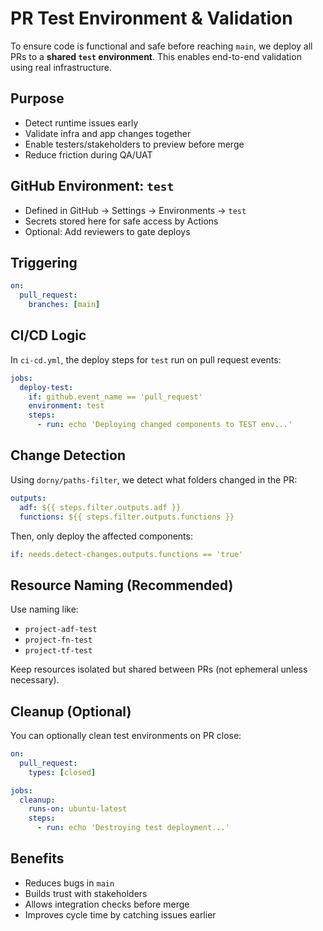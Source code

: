 # PR Test Environment & Validation

To ensure code is functional and safe before reaching `main`, we deploy all PRs to a **shared `test` environment**. This enables end-to-end validation using real infrastructure.

## Purpose

- Detect runtime issues early
- Validate infra and app changes together
- Enable testers/stakeholders to preview before merge
- Reduce friction during QA/UAT

## GitHub Environment: `test`

- Defined in GitHub → Settings → Environments → `test`
- Secrets stored here for safe access by Actions
- Optional: Add reviewers to gate deploys

## Triggering

```yaml
on:
  pull_request:
    branches: [main]
```

## CI/CD Logic

In `ci-cd.yml`, the deploy steps for `test` run on pull request events:

```yaml
jobs:
  deploy-test:
    if: github.event_name == 'pull_request'
    environment: test
    steps:
      - run: echo 'Deploying changed components to TEST env...'
```

## Change Detection

Using `dorny/paths-filter`, we detect what folders changed in the PR:

```yaml
outputs:
  adf: ${{ steps.filter.outputs.adf }}
  functions: ${{ steps.filter.outputs.functions }}
```

Then, only deploy the affected components:

```yaml
if: needs.detect-changes.outputs.functions == 'true'
```

## Resource Naming (Recommended)

Use naming like:
- `project-adf-test`
- `project-fn-test`
- `project-tf-test`

Keep resources isolated but shared between PRs (not ephemeral unless necessary).

## Cleanup (Optional)

You can optionally clean test environments on PR close:

```yaml
on:
  pull_request:
    types: [closed]

jobs:
  cleanup:
    runs-on: ubuntu-latest
    steps:
      - run: echo 'Destroying test deployment...'
```

## Benefits

- Reduces bugs in `main`
- Builds trust with stakeholders
- Allows integration checks before merge
- Improves cycle time by catching issues earlier


